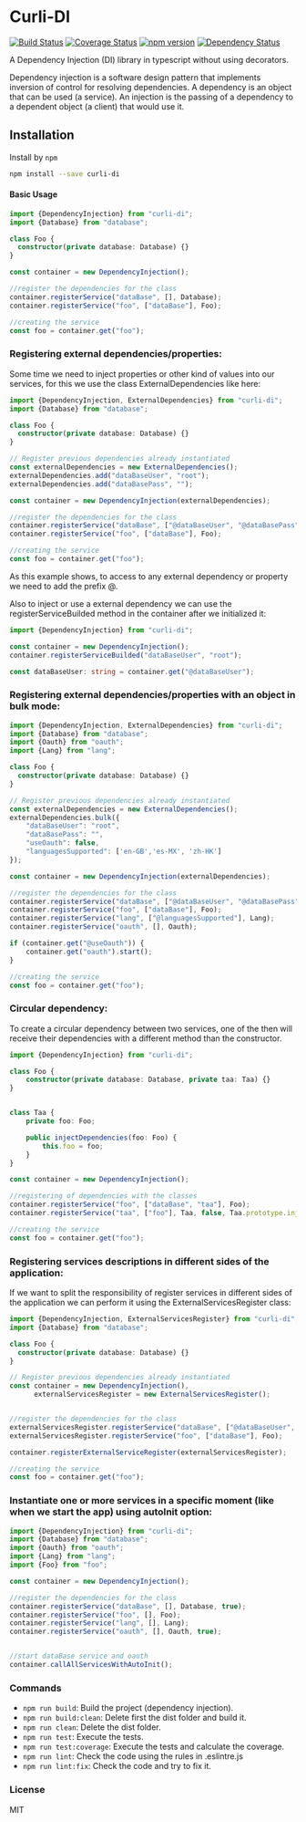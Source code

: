 # Curli-DI


[![Build Status](https://travis-ci.org/CarlosCraviotto/curli-di.svg?branch=master)](https://travis-ci.com/github/CarlosCraviotto/curli-di)
[![Coverage Status](https://coveralls.io/repos/github/CarlosCraviotto/curli-di/badge.svg?branch=master&cach=ff)](https://coveralls.io/github/CarlosCraviotto/curli-di?branch=master)
[![npm version](https://badge.fury.io/js/curli-di.svg)](https://badge.fury.io/js/curli-di)
[![Dependency Status](https://david-dm.org/CarlosCraviotto/curli-di.png)](https://david-dm.org/CarlosCraviotto/curli-di)


A Dependency Injection (DI) library in typescript without using decorators.


Dependency injection is a software design pattern that implements inversion of control for resolving dependencies. A dependency is an object that can be used (a service). An injection is the passing of a dependency to a dependent object (a client) that would use it.

## Installation

Install by `npm`

```sh
npm install --save curli-di
```
#### Basic Usage

```typescript
import {DependencyInjection} from "curli-di";
import {Database} from "database";

class Foo {
  constructor(private database: Database) {}
}

const container = new DependencyInjection();

//register the dependencies for the class
container.registerService("dataBase", [], Database);
container.registerService("foo", ["dataBase"], Foo);

//creating the service
const foo = container.get("foo");

```

### Registering external dependencies/properties:

Some time we need to inject properties or other kind of values into our services, for this we use the class ExternalDependencies like here: 

```typescript
import {DependencyInjection, ExternalDependencies} from "curli-di";
import {Database} from "database";

class Foo {
  constructor(private database: Database) {}
}

// Register previous dependencies already instantiated
const externalDependencies = new ExternalDependencies();
externalDependencies.add("dataBaseUser", "root");
externalDependencies.add("dataBasePass", "");

const container = new DependencyInjection(externalDependencies);

//register the dependencies for the class
container.registerService("dataBase", ["@dataBaseUser", "@dataBasePass"], Database);
container.registerService("foo", ["dataBase"], Foo);

//creating the service
const foo = container.get("foo");

```

As this example shows, to access to any external dependency or property we need to add the prefix @.

Also to inject or use a external dependency we can use the registerServiceBuilded method in the container after we initialized it:
  ```typescript
import {DependencyInjection} from "curli-di";

const container = new DependencyInjection();
container.registerServiceBuilded("dataBaseUser", "root");

const dataBaseUser: string = container.get("@dataBaseUser");

 ```

### Registering external dependencies/properties with an object in bulk mode:

```typescript
import {DependencyInjection, ExternalDependencies} from "curli-di";
import {Database} from "database";
import {Oauth} from "oauth";
import {Lang} from "lang";

class Foo {
  constructor(private database: Database) {}
}

// Register previous dependencies already instantiated
const externalDependencies = new ExternalDependencies();
externalDependencies.bulk({
    "dataBaseUser": "root",
    "dataBasePass": "",
    "useOauth": false,
    "languagesSupported": ['en-GB','es-MX', 'zh-HK']
});

const container = new DependencyInjection(externalDependencies);

//register the dependencies for the class
container.registerService("dataBase", ["@dataBaseUser", "@dataBasePass"], Database);
container.registerService("foo", ["dataBase"], Foo);
container.registerService("lang", ["@languagesSupported"], Lang);
container.registerService("oauth", [], Oauth);

if (container.get("@useOauth")) {
    container.get("oauth").start();
}

//creating the service
const foo = container.get("foo");

```

### Circular dependency:

To create a circular dependency between two services, one of the then will receive their dependencies with a different method than the constructor. 

```typescript
import {DependencyInjection} from "curli-di";

class Foo {
    constructor(private database: Database, private taa: Taa) {}
}


class Taa {
    private foo: Foo;

    public injectDependencies(foo: Foo) {
        this.foo = foo;
    }
}

const container = new DependencyInjection();

//registering of dependencies with the classes
container.registerService("foo", ["dataBase", "taa"], Foo);
container.registerService("taa", ["foo"], Taa, false, Taa.prototype.injectDependencies);

//creating the service
const foo = container.get("foo");

```

### Registering services descriptions in different sides of the application:

If we want to split the responsibility of register services in different sides of the application we can perform it using the ExternalServicesRegister class:

```typescript
import {DependencyInjection, ExternalServicesRegister} from "curli-di";
import {Database} from "database";

class Foo {
  constructor(private database: Database) {}
}

// Register previous dependencies already instantiated
const container = new DependencyInjection(),
      externalServicesRegister = new ExternalServicesRegister();


//register the dependencies for the class
externalServicesRegister.registerService("dataBase", ["@dataBaseUser", "@dataBasePass"], Database);
externalServicesRegister.registerService("foo", ["dataBase"], Foo);

container.registerExternalServiceRegister(externalServicesRegister);

//creating the service
const foo = container.get("foo");

```


### Instantiate one or more services in a specific moment (like when we start the app) using autoInit option:

```typescript
import {DependencyInjection} from "curli-di";
import {Database} from "database";
import {Oauth} from "oauth";
import {Lang} from "lang";
import {Foo} from "foo";

const container = new DependencyInjection();

//register the dependencies for the class
container.registerService("dataBase", [], Database, true);
container.registerService("foo", [], Foo);
container.registerService("lang", [], Lang);
container.registerService("oauth", [], Oauth, true);


//start dataBase service and oauth
container.callAllServicesWithAutoInit();

```

### Commands

 - `npm run build`: Build the project (dependency injection).
 - `npm run build:clean`: Delete first the dist folder and build it.
 - `npm run clean`: Delete the dist folder.
 - `npm run test`: Execute the tests.
 - `npm run test:coverage`:  Execute the tests and calculate the coverage.
 - `npm run lint`: Check the code using the rules in .eslintre.js
 - `npm run lint:fix`: Check the code and try to fix it.

### License
MIT
